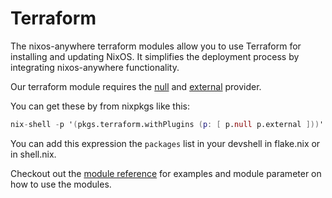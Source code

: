# Terraform

The nixos-anywhere terraform modules allow you to use Terraform for installing
and updating NixOS. It simplifies the deployment process by integrating
nixos-anywhere functionality.

Our terraform module requires the
[null](https://registry.terraform.io/providers/hashicorp/null/latest) and
[external](https://registry.terraform.io/providers/hashicorp/external/latest)
provider.

You can get these by from nixpkgs like this:

```nix
nix-shell -p '(pkgs.terraform.withPlugins (p: [ p.null p.external ]))'
```

You can add this expression the `packages` list in your devshell in flake.nix or
in shell.nix.

Checkout out the
[module reference](https://github.com/numtide/nixos-anywhere/tree/main/terraform)
for examples and module parameter on how to use the modules.
